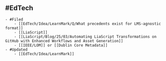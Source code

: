 ## #EdTech
	- #Filed
		- [[EdTech/Idea/LearnMark/Q/What precedents exist for LMS-agnostic format]]
		- [[LiaScript]]
		- [[LiaScript/Blog/25/03/Automating LiaScript Transformations on GitHub with Enhanced Workflows and Asset Generation]]
		- [[IEEE/LOM]] or [[Dublin Core Metadata]]
	- #Updated
		- [[EdTech/Idea/LearnMark]]